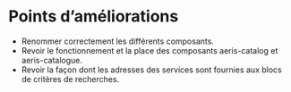# Points d’améliorations

- Renommer correctement les différents composants.
- Revoir le fonctionnement et la place des composants aeris-catalog et aeris-catalogue.
- Revoir la façon dont les adresses des services sont fournies aux blocs de critères de recherches.

